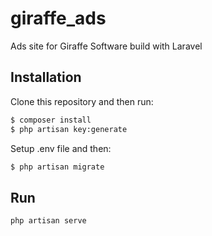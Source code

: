 # giraffe_ads
Ads site for Giraffe Software build with Laravel

## Installation
Clone this repository and then run:
```bash
$ composer install
$ php artisan key:generate
```
Setup .env file and then:
```bash
$ php artisan migrate
```

## Run
```bash
php artisan serve
```
